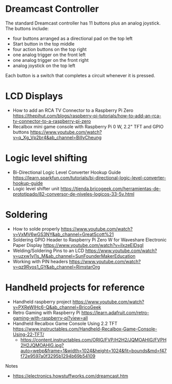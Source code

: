 # Dreamcast Controller

The standard Dreamcast controller has 11 buttons plus an analog joystick. The buttons include:

- four buttons arranged as a directional pad on the top left
- Start button in the top middle
- four action buttons on the top right
- one analog trigger on the front left
- one analog trigger on the front right
- analog joystick on the top left

Each button is a switch that completes a circuit whenever it is pressed.

# LCD Displays

- How to add an RCA TV Connector to a Raspberry Pi Zero https://thepihut.com/blogs/raspberry-pi-tutorials/how-to-add-an-rca-tv-connector-to-a-raspberry-pi-zero
- Recalbox mini game console with Raspberry Pi 0 W, 2.2" TFT and GPIO buttons https://www.youtube.com/watch?v=q_Xg_Vp2br4&ab_channel=BillyCheung

# Logic level shifting
- Bi-Directional Logic Level Converter Hookup Guide https://learn.sparkfun.com/tutorials/bi-directional-logic-level-converter-hookup-guide
- Logic level shifter unit https://tienda.bricogeek.com/herramientas-de-prototipado/82-conversor-de-niveles-logicos-33-5v.html

# Soldering

- How to solde properly https://www.youtube.com/watch?v=VxMV6wGS3NY&ab_channel=GreatScott%21
- Soldering GPIO Header to Raspberry Pi Zero W for Waveshare Electronic Paper Display https://www.youtube.com/watch?v=iIxzeEIDsgI
- Welding/Soldering Pins to an LCD  https://www.youtube.com/watch?v=uzxw1yl1s_M&ab_channel=SunFounderMakerEducation
- Working with PIN headers https://www.youtube.com/watch?v=qz9Ryos1_GY&ab_channel=RimstarOrg

# Handheld projects for reference
- Handheld raspberry project https://www.youtube.com/watch?v=PXReWIHc6-Q&ab_channel=BricoGeek
- Retro Gaming with Raspberry Pi https://learn.adafruit.com/retro-gaming-with-raspberry-pi?view=all
- Handheld Recalbox Game Console Using 2.2 TFT https://www.instructables.com/Handheld-Recalbox-Game-Console-Using-22-TFT/
  - https://content.instructables.com/ORIG/FVP/H2H2/JQMOAHIG/FVPH2H2JQMOAHIG.jpg?auto=webp&frame=1&width=1024&height=1024&fit=bounds&md=f47f72e9597a0f3295b1294b69b54109

Notes
- https://electronics.howstuffworks.com/dreamcast.htm
